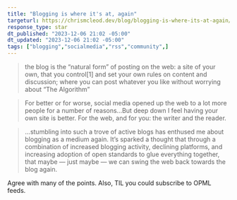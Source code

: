 ```yaml
---
title: "Blogging is where it's at, again"
targeturl: https://chrismcleod.dev/blog/blogging-is-where-its-at-again/
response_type: star
dt_published: "2023-12-06 21:02 -05:00"
dt_updated: "2023-12-06 21:02 -05:00"
tags: ["blogging","socialmedia","rss","community",]
---
```


> the blog is the “natural form” of posting on the web: a site of your own, that you control[1] and set your own rules on content and discussion; where you can post whatever you like without worrying about “The Algorithm”

> For better or for worse, social media opened up the web to a lot more people for a number of reasons...But deep down I feel having your own site is better. For the web, and for you: the writer and the reader.

> ...stumbling into such a trove of active blogs has enthused me about blogging as a medium again. It’s sparked a thought that through a combination of increased blogging activity, declining platforms, and increasing adoption of open standards to glue everything together, that maybe — just maybe — we can swing the web back towards the blog again.

Agree with many of the points. Also, TIL you could subscribe to OPML feeds. 